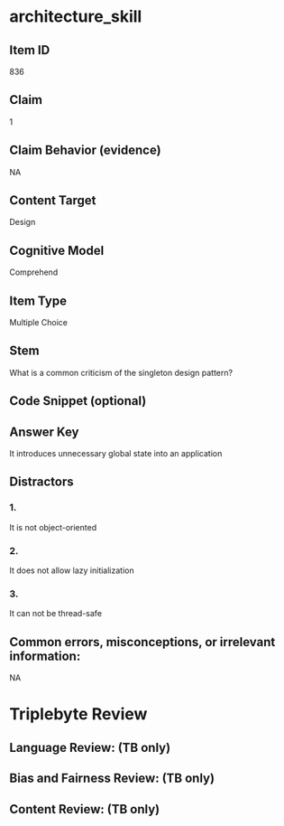 # architecture_skill

## Item ID
836

## Claim
1

## Claim Behavior (evidence)
NA

## Content Target
Design

## Cognitive Model
Comprehend

## Item Type
Multiple Choice

## Stem
What is a common criticism of the singleton design pattern?

## Code Snippet (optional)


## Answer Key
It introduces unnecessary global state into an application

## Distractors

### 1.
It is not object-oriented

### 2.
It does not allow lazy initialization

### 3.
It can not be thread-safe

## Common errors, misconceptions, or irrelevant information:
NA

# Triplebyte Review


## Language Review: (TB only)


## Bias and Fairness Review: (TB only)


## Content Review: (TB only)

